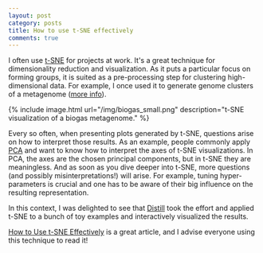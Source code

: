 ```yaml
---
layout: post
category: posts
title: How to use t-SNE effectively
comments: true
---
```


I often use [t-SNE](https://lvdmaaten.github.io/tsne/) for projects at work. It's a great technique
for dimensionality reduction and visualization. As it puts a particular focus on forming groups, it
is suited as a pre-processing step for clustering high-dimensional data. For example, I once used it
to generate genome clusters of a metagenome ([more info](http://dx.doi.org/10.1109/IJCNN.2015.7280500)).

{% include image.html url="/img/biogas_small.png" description="t-SNE visualization of a biogas metagenome." %}

Every so often, when presenting plots generated by t-SNE, questions arise on how to interpret those
results. As an example, people commonly apply
[PCA](https://en.wikipedia.org/wiki/Principal_component_analysis) and want to know how to interpret
the axes of t-SNE visualizations. In PCA, the axes are the chosen principal components, but in t-SNE
they are meaningless. And as soon as you dive deeper into t-SNE, more questions (and possibly
misinterpretations!) will arise. For example, tuning hyper-parameters is crucial and one has to be
aware of their big influence on the resulting representation.

In this context, I was delighted to see that [Distill](http://distill.pub/) took the effort and
applied t-SNE to a bunch of toy examples and interactively visualized the results.

[How to Use t-SNE Effectively](http://distill.pub/2016/misread-tsne/) is a great article, and
I advise everyone using this technique to read it!

